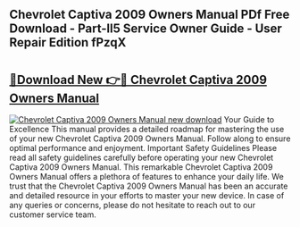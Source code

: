 ## Chevrolet Captiva 2009 Owners Manual PDf Free Download - Part-ll5 Service Owner Guide - User Repair Edition fPzqX

# <h2><a href="http://cf18988.oget.top/?id=Chevrolet+Captiva+2009+Owners+Manual">🔗Download New 👉🔴 Chevrolet Captiva 2009 Owners Manual</a></h2>

[![Chevrolet Captiva 2009 Owners Manual new download](https://i.imgur.com/5g1atiW.png)](http://cf18988.oget.top/?id=Chevrolet+Captiva+2009+Owners+Manual)
Your Guide to Excellence This manual provides a detailed roadmap for mastering the use of your new Chevrolet Captiva 2009 Owners Manual. Follow along to ensure optimal performance and enjoyment. Important Safety Guidelines Please read all safety guidelines carefully before operating your new Chevrolet Captiva 2009 Owners Manual. This remarkable Chevrolet Captiva 2009 Owners Manual offers a plethora of features to enhance your daily life. We trust that the Chevrolet Captiva 2009 Owners Manual has been an accurate and detailed resource in your efforts to master your new device. In case of any queries or concerns, please do not hesitate to reach out to our customer service team.
